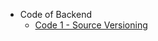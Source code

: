 * Code of Backend
  * [Code 1 - Source Versioning](https://github.com/senseobservationsystems/goalie-backend/wiki/Code-1---Source-Versioning)